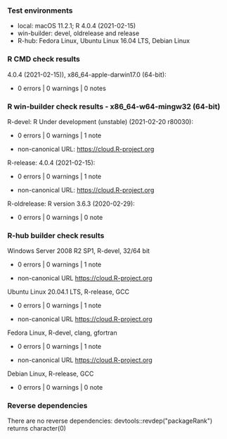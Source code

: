 ### Test environments

* local: macOS 11.2.1; R 4.0.4 (2021-02-15)
* win-builder: devel, oldrelease and release
* R-hub: Fedora Linux, Ubuntu Linux 16.04 LTS, Debian Linux


### R CMD check results

4.0.4 (2021-02-15)), x86_64-apple-darwin17.0 (64-bit):
* 0 errors | 0 warnings | 0 notes


### R win-builder check results - x86_64-w64-mingw32 (64-bit)

R-devel: R Under development (unstable) (2021-02-20 r80030):
* 0 errors | 0 warnings | 1 note
- non-canonical URL: https://cloud.R-project.org

R-release: 4.0.4 (2021-02-15):
* 0 errors | 0 warnings | 1 note
- non-canonical URL: https://cloud.R-project.org

R-oldrelease: R version 3.6.3 (2020-02-29):
* 0 errors | 0 warnings | 0 note


### R-hub builder check results

Windows Server 2008 R2 SP1, R-devel, 32/64 bit
* 0 errors | 0 warnings | 1 note
- non-canonical URL https://cloud.R-project.org

Ubuntu Linux 20.04.1 LTS, R-release, GCC
* 0 errors | 0 warnings | 1 note
- non-canonical URL https://cloud.R-project.org

Fedora Linux, R-devel, clang, gfortran
* 0 errors | 0 warnings | 1 note
- non-canonical URL https://cloud.R-project.org

Debian Linux, R-release, GCC
* 0 errors | 0 warnings | 0 note


### Reverse dependencies

There are no reverse dependencies:
  devtools::revdep("packageRank") returns character(0)
